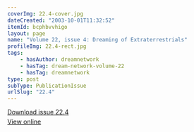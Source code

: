 ```yaml
---
coverImg: 22.4-cover.jpg
dateCreated: "2003-10-01T11:32:52"
itemId: bcphbvvhigo
layout: page
name: "Volume 22, issue 4: Dreaming of Extraterrestrials"
profileImg: 22.4-rect.jpg
tags:
    - hasAuthor: dreamnetwork
    - hasTag: dream-network-volume-22
    - hasTag: dreamnetwork
type: post
subType: PublicationIssue
urlSlug: "22.4"
---
```


<p style="margin-block-end: 5px; margin-block-start: 5px;"><a href="../files/pdfs/Volume_22/22.4_et.pdf" download="">Download issue 22.4</a></p><p style="margin-block-end: 5px; margin-block-start: 5px;"><a href="../files/pdfs/Volume_22/22.4_et.pdf">View online</a></p>
